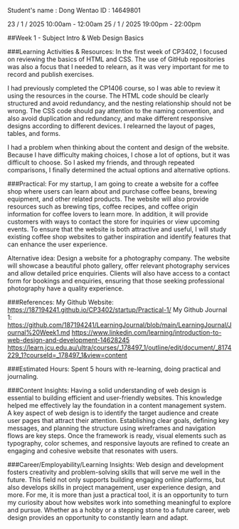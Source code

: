 Student's name	: Dong Wentao
ID			: 14649801

23 / 1 / 2025 10:00am - 12:00am
25 / 1 / 2025 19:00pm - 22:00pm


##Week 1 - Subject Intro & Web Design Basics

###Learning Activities & Resources:
In the first week of CP3402, I focused on reviewing the basics of HTML and CSS. The use of GitHub repositories was also a focus that I needed to relearn, as it was very important for me to record and publish exercises.

I had previously completed the CP1406 course, so I was able to review it using the resources in the course. The HTML code should be clearly structured and avoid redundancy, and the nesting relationship should not be wrong. The CSS code should pay attention to the naming convention, and also avoid duplication and redundancy, and make different responsive designs according to different devices. I relearned the layout of pages, tables, and forms.

I had a problem when thinking about the content and design of the website. Because I have difficulty making choices, I chose a lot of options, but it was difficult to choose. So I asked my friends, and through repeated comparisons, I finally determined the actual options and alternative options.

###Practical:
For my startup, I am going to create a website for a coffee shop where users can learn about and purchase coffee beans, brewing equipment, and other related products. The website will also provide resources such as brewing tips, coffee recipes, and coffee origin information for coffee lovers to learn more. In addition, it will provide customers with ways to contact the store for inquiries or view upcoming events. To ensure that the website is both attractive and useful, I will study existing coffee shop websites to gather inspiration and identify features that can enhance the user experience.

Alternative idea:
Design a website for a photography company. The website will showcase a beautiful photo gallery, offer relevant photography services and allow detailed price enquiries. Clients will also have access to a contact form for bookings and enquiries, ensuring that those seeking professional photography have a quality experience.

###References:
My Github Website: https://187194241.github.io/CP3402/startup/Practical-1/
My Github Journal 1: https://github.com/187194241/LearningJournal/blob/main/LearningJournal/Journal%20Week1.md
https://www.linkedin.com/learning/introduction-to-web-design-and-development-14628245
https://learn.jcu.edu.au/ultra/courses/_178497_1/outline/edit/document/_8174229_1?courseId=_178497_1&view=content

###Estimated Hours:
Spent 5 hours with re-learning, doing practical and journaling.


###Content Insights:
Having a solid understanding of web design is essential to building efficient and user-friendly websites. This knowledge helped me effectively lay the foundation in a content management system. A key aspect of web design is to identify the target audience and create user pages that attract their attention. Establishing clear goals, defining key messages, and planning the structure using wireframes and navigation flows are key steps. Once the framework is ready, visual elements such as typography, color schemes, and responsive layouts are refined to create an engaging and cohesive website that resonates with users. 

###Career/Employability/Learning Insights:
Web design and development fosters creativity and problem-solving skills that will serve me well in the future. This field not only supports building engaging online platforms, but also develops skills in project management, user experience design, and more. For me, it is more than just a practical tool, it is an opportunity to turn my curiosity about how websites work into something meaningful to explore and pursue. Whether as a hobby or a stepping stone to a future career, web design provides an opportunity to constantly learn and adapt.



